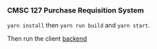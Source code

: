 ### CMSC 127 Purchase Requisition System

`yarn install` then `yarn run build` and `yarn start`.

Then run the client [backend](https://github.com/kssomabes/cmsc-127-client)